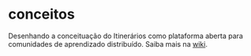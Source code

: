 # conceitos
Desenhando a conceituação do Itinerários como plataforma aberta para comunidades de aprendizado distribuído. Saiba mais na [wiki](https://github.com/itinerarios/conceitos/wiki/Itiner%C3%A1rios).
